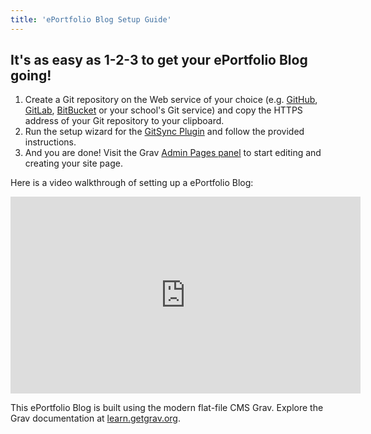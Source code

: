 ```yaml
---
title: 'ePortfolio Blog Setup Guide'
---
```


## It's as easy as 1-2-3 to get your ePortfolio Blog going!

1. Create a Git repository on the Web service of your choice (e.g. [GitHub](https://github.com), [GitLab](https://gitlab.com/users/sign_in), [BitBucket](BitBucket) or your school's Git service) and copy the HTTPS address of your Git repository to your clipboard.
2. Run the setup wizard for the [GitSync Plugin](../../admin/plugins/git-sync) and follow the provided instructions.
3. And you are done! Visit the Grav [Admin Pages panel](../../admin/pages) to start editing and creating your site page.

Here is a video walkthrough of setting up a ePortfolio Blog:

<iframe width="560" height="315" src="https://www.youtube.com/embed/U0JeGfCexdY" frameborder="0" allowfullscreen></iframe>

This ePortfolio Blog is built using the modern flat-file CMS Grav. Explore the Grav documentation at [learn.getgrav.org](http://learn.getgrav.org ).
